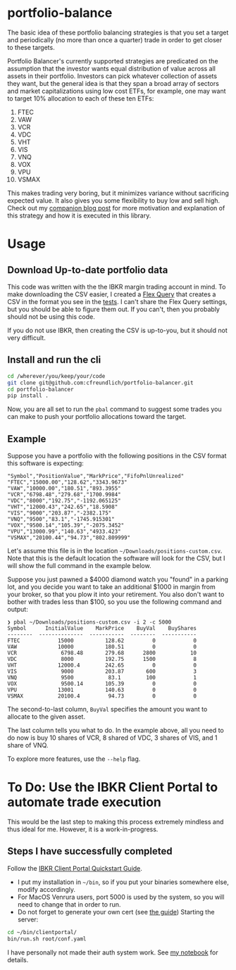 # portfolio-balance
The basic idea of these portfolio balancing strategies is that you set a target and periodically (no more than once a quarter) trade in order to get closer to these targets.

Portfolio Balancer's currently supported strategies are predicated on the assumption that the investor wants equal distribution of value across all assets in their portfolio. Investors can pick whatever collection of assets they want, but the general idea is that they span a broad array of sectors and market capitalizations using low cost ETFs, for example, one may want to target 10% allocation to each of these ten ETFs:
  1. FTEC
  1. VAW
  1. VCR
  1. VDC
  1. VHT
  1. VIS
  1. VNQ
  1. VOX
  1. VPU
  1. VSMAX

This makes trading very boring, but it minimizes variance without sacrificing expected value.  It also gives you some flexibility to buy low and sell high.
Check out my [companion blog post](https://cfreundlich.github.io/portfolio-balancer/) for more motivation and explanation of this strategy and how it is executed in this library.

# Usage
## Download Up-to-date portfolio data
This code was written with the the IBKR margin trading account in mind.
To make downloading the CSV easier, I created a [Flex Query](https://portal.interactivebrokers.com/AccountManagement/AmAuthentication?action=RM_FLEX_QUERIES) that creates a CSV in the format you see in the [tests](./tests/data).
I can't share the Flex Query settings, but you should be able to figure them out.
If you can't, then you probably should not be using this code.

If you do not use IBKR, then creating the CSV is up-to-you, but it should not very difficult.

## Install and run the cli
```bash
cd /wherever/you/keep/your/code
git clone git@github.com:cfreundlich/portfolio-balancer.git
cd portfolio-balancer
pip install .
```
Now, you are all set to run the `pbal` command to suggest some trades you can make to push your portfolio allocations toward the target.

## Example
Suppose you have a portfolio with the following positions in the CSV format this software is expecting:
```
"Symbol","PositionValue","MarkPrice","FifoPnlUnrealized"
"FTEC","15000.00","128.62","3343.9673"
"VAW","10000.00","180.51","893.3955"
"VCR","6798.48","279.68","1700.9984"
"VDC","8000","192.75","-1192.065125"
"VHT","12000.43","242.65","18.5908"
"VIS","9000","203.87","-2382.175"
"VNQ","9500","83.1","-1745.915301"
"VOX","9500.14","105.39","-2075.3452"
"VPU","13000.99","140.63","4933.423"
"VSMAX","20100.44","94.73","802.809999"
```
Let's assume this file is in the location `~/Downloads/positions-custom.csv`.  Note that this is the default location the software will look for the CSV, but I will show the full command in the example below.

Suppose you just pawned a $4000 diamond watch you "found" in a parking lot, and you decide you want to take an additional $1000 in margin from your broker, so that you plow it into your retirement.  You also don't want to bother with trades less than $100, so you use the following command and output:
```
❯ pbal ~/Downloads/positions-custom.csv -i 2 -c 5000
Symbol      InitialValue    MarkPrice    BuyVal    BuyShares
--------  --------------  -----------  --------  -----------
FTEC            15000          128.62         0            0
VAW             10000          180.51         0            0
VCR              6798.48       279.68      2800           10
VDC              8000          192.75      1500            8
VHT             12000.4        242.65         0            0
VIS              9000          203.87       600            3
VNQ              9500           83.1        100            1
VOX              9500.14       105.39         0            0
VPU             13001          140.63         0            0
VSMAX           20100.4         94.73         0            0
```
The second-to-last column, `BuyVal` specifies the amount you want to allocate to the given asset.

The last column tells you what to do.  In the example above, all you need to do now is buy 10 shares of VCR, 8 shared of VDC, 3 shares of VIS, and 1 share of VNQ.

To explore more features, use the `--help` flag.

# To Do: Use the IBKR Client Portal to automate trade execution
This would be the last step to making this process extremely mindless and thus ideal for me.
However, it is a work-in-progress.

## Steps I have successfully completed
Follow the [IBKR Client Portal Quickstart Guide](https://interactivebrokers.github.io/cpwebapi/quickstart).
- I put my installation in `~/bin`, so if you put your binaries somewhere else, modify accordingly.
- For MacOS Venrura users, port 5000 is used by the system, so you will need to change that in order to run.
- Do not forget to generate your own cert (see [the guide](https://interactivebrokers.github.io/cpwebapi/use-cases#invalid-ssl-certificate))
Starting the server:
```bash
cd ~/bin/clientportal/
bin/run.sh root/conf.yaml
```
I have personally not made their auth system work.  See [my notebook](./notebooks/main.ipynb) for details.
